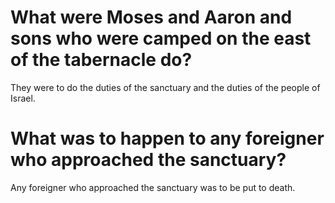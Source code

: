 # What were Moses and Aaron and sons who were camped on the east of the tabernacle do?

They were to do the duties of the sanctuary and the duties of the people of Israel.

# What was to happen to any foreigner who approached the sanctuary?

Any foreigner who approached the sanctuary was to be put to death.
